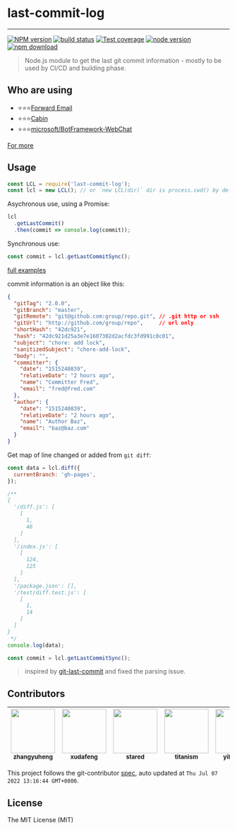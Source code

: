 # last-commit-log

---

[![NPM version][npm-image]][npm-url]
[![build status][travis-image]][travis-url]
[![Test coverage][codecov-image]][codecov-url]
[![node version][node-image]][node-url]
[![npm download][download-image]][download-url]

[npm-image]: https://img.shields.io/npm/v/last-commit-log.svg
[npm-url]: https://npmjs.org/package/last-commit-log
[travis-image]: https://img.shields.io/travis/node-modules/last-commit-log.svg
[travis-url]: https://travis-ci.org/node-modules/last-commit-log
[codecov-image]: https://img.shields.io/codecov/c/github/node-modules/last-commit-log.svg
[codecov-url]: https://codecov.io/gh/node-modules/last-commit-log/branch/master
[node-image]: https://img.shields.io/badge/node.js-%3E=_8-green.svg
[node-url]: http://nodejs.org/download/
[download-image]: https://img.shields.io/npm/dm/last-commit-log.svg
[download-url]: https://npmjs.org/package/last-commit-log

> Node.js module to get the last git commit information - mostly to be used by CI/CD and building phase.

## Who are using

- ⭐⭐⭐[Forward Email](//github.com/forwardemail)
- ⭐⭐⭐[Cabin](//github.com/cabinjs/cabin)
- ⭐⭐⭐[microsoft/BotFramework-WebChat](//github.com/microsoft/BotFramework-WebChat)

[For more](//github.com/node-modules/last-commit-log/network/dependents)

## Usage

```javascript
const LCL = require('last-commit-log');
const lcl = new LCL(); // or `new LCL(dir)` dir is process.cwd() by default
```

Asychronous use, using a Promise:

```javascript
lcl
  .getLastCommit()
  .then(commit => console.log(commit));
```

Synchronous use:

```javascript
const commit = lcl.getLastCommitSync();
```

[full examples](./examples)

commit information is an object like this:

```json
{
  "gitTag": "2.0.0",
  "gitBranch": "master",
  "gitRemote": "git@github.com:group/repo.git", // .git http or ssh
  "gitUrl": "http://github.com/group/repo",     // url only
  "shortHash": "42dc921",
  "hash": "42dc921d25a3e7e1607302d2acfdc3fd991c0c01",
  "subject": "chore: add lock",
  "sanitizedSubject": "chore-add-lock",
  "body": "",
  "committer": {
    "date": "1515240839",
    "relativeDate": "2 hours ago",
    "name": "Committer Fred",
    "email": "fred@fred.com"
  },
  "author": {
    "date": "1515240839",
    "relativeDate": "2 hours ago",
    "name": "Author Baz",
    "email": "baz@baz.com"
  }
}
```

Get map of line changed or added from `git diff`:

```javascript
const data = lcl.diff({
  currentBranch: 'gh-pages',
});

/**
{
  '/diff.js': [
    [
      1,
      46
    ]
  ],
  '/index.js': [
    [
      124,
      125
    ]
  ],
  '/package.json': [],
  '/test/diff.test.js': [
    [
      1,
      14
    ]
  ]
}
 */
console.log(data);
```

```javascript
const commit = lcl.getLastCommitSync();
```

> inspired by [git-last-commit](https://github.com/seymen/git-last-commit) and fixed the parsing issue.

<!-- GITCONTRIBUTOR_START -->

## Contributors

|[<img src="https://avatars.githubusercontent.com/u/2139038?v=4" width="100px;"/><br/><sub><b>zhangyuheng</b></sub>](https://github.com/zhangyuheng)<br/>|[<img src="https://avatars.githubusercontent.com/u/1011681?v=4" width="100px;"/><br/><sub><b>xudafeng</b></sub>](https://github.com/xudafeng)<br/>|[<img src="https://avatars.githubusercontent.com/u/1001610?v=4" width="100px;"/><br/><sub><b>stared</b></sub>](https://github.com/stared)<br/>|[<img src="https://avatars.githubusercontent.com/u/101466223?v=4" width="100px;"/><br/><sub><b>titanism</b></sub>](https://github.com/titanism)<br/>|[<img src="https://avatars.githubusercontent.com/u/10104168?v=4" width="100px;"/><br/><sub><b>yihuineng</b></sub>](https://github.com/yihuineng)<br/>|[<img src="https://avatars.githubusercontent.com/u/197375?v=4" width="100px;"/><br/><sub><b>antife-yinyue</b></sub>](https://github.com/antife-yinyue)<br/>|
| :---: | :---: | :---: | :---: | :---: | :---: |


This project follows the git-contributor [spec](https://github.com/xudafeng/git-contributor), auto updated at `Thu Jul 07 2022 13:16:44 GMT+0800`.

<!-- GITCONTRIBUTOR_END -->

## License

The MIT License (MIT)
